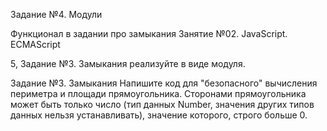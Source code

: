 Задание №4. Модули

Функционал в задании про замыкания Занятие №02. JavaScript. ECMAScript

5, Задание №3. Замыкания реализуйте в виде модуля.

Задание №3. Замыкания Напишите код для &quot;безопасного&quot; вычисления периметра и площади прямоугольника. Сторонами
        прямоугольника может быть только число (тип данных Number, значения других типов данных нельзя устанавливать), значение
        которого, строго больше 0.

